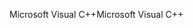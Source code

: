 <span data-ttu-id="cfb4d-101">Microsoft Visual C++</span><span class="sxs-lookup"><span data-stu-id="cfb4d-101">Microsoft Visual C++</span></span>